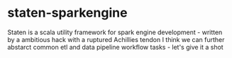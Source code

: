 # staten-sparkengine
Staten is a scala utility framework for spark engine development - written by a ambitious hack with a ruptured Achillies tendon
I think we can further abstarct common etl and data pipeline workflow tasks - let's give it a shot
